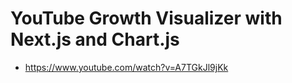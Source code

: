 # YouTube Growth Visualizer with Next.js and Chart.js

* <https://www.youtube.com/watch?v=A7TGkJl9jKk>